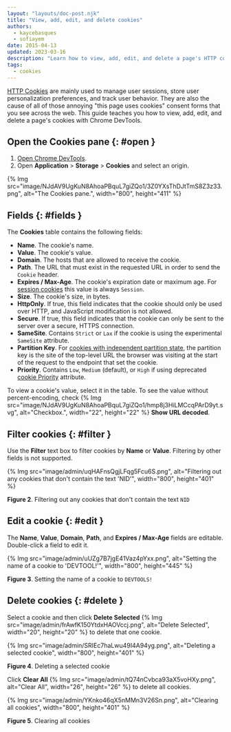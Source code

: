 ```yaml
---
layout: "layouts/doc-post.njk"
title: "View, add, edit, and delete cookies"
authors:
  - kaycebasques
  - sofiayem
date: 2015-04-13
updated: 2023-03-16
description: "Learn how to view, add, edit, and delete a page's HTTP cookies using Chrome DevTools."
tags:
  - cookies
---
```


[HTTP Cookies][1] are mainly used to manage user sessions, store user personalization preferences,
and track user behavior. They are also the cause of all of those annoying "this page uses cookies"
consent forms that you see across the web. This guide teaches you how to view, add, edit, and delete a
page's cookies with Chrome DevTools.

## Open the Cookies pane {: #open }

1.  [Open Chrome DevTools][2].
1.  Open **Application** > **Storage** > **Cookies** and select an origin.

{% Img src="image/NJdAV9UgKuN8AhoaPBquL7giZQo1/3Z0YXsThDJtTmS8Z3z33.png", alt="The Cookies pane.", width="800", height="411" %}

## Fields {: #fields }

The **Cookies** table contains the following fields:

- **Name**. The cookie's name.
- **Value**. The cookie's value.
- **Domain**. The hosts that are allowed to receive the cookie.
- **Path**. The URL that must exist in the requested URL in order to send the `Cookie` header.
- **Expires / Max-Age**. The cookie's expiration date or maximum age.
  For [session cookies][6] this value is always `Session`.
- **Size**. The cookie's size, in bytes.
- **HttpOnly**. If true, this field indicates that the cookie should only be used over HTTP, and
  JavaScript modification is not allowed.
- **Secure**. If true, this field indicates that the cookie can only be sent to the server over a
  secure, HTTPS connection.
- **SameSite**. Contains `Strict` or `Lax` if the cookie is using the experimental `SameSite`
  attribute.
- **Partition Key**. For [cookies with independent partition state](/docs/privacy-sandbox/chips/), the partition key is the site of the top-level URL the browser was visiting at the start of the request to the endpoint that set the cookie.
- **Priority**. Contains `Low`, `Medium` (default), or `High` if using deprecated [cookie
  Priority][10] attribute.

To view a cookie's value, select it in the table. To see the value without percent-encoding, check {% Img src="image/NJdAV9UgKuN8AhoaPBquL7giZQo1/hmp8j3HiLMCcqPArD9yt.svg", alt="Checkbox.", width="22", height="22" %} **Show URL decoded**.

## Filter cookies {: #filter }

Use the **Filter** text box to filter cookies by **Name** or **Value**. Filtering by other fields is
not supported.

{% Img src="image/admin/uqHAFnsQgjLFqg5Fcu6S.png", alt="Filtering out any cookies that don't contain the text 'NID'", width="800", height="401" %}

**Figure 2**. Filtering out any cookies that don't contain the text `NID`

## Edit a cookie {: #edit }

The **Name**, **Value**, **Domain**, **Path**, and **Expires / Max-Age** fields are editable.
Double-click a field to edit it.

{% Img src="image/admin/uUZg7B7jgE41Vaz4pYxx.png", alt="Setting the name of a cookie to 'DEVTOOL!'", width="800", height="445" %}

**Figure 3**. Setting the name of a cookie to `DEVTOOLS!`

## Delete cookies {: #delete }

Select a cookie and then click **Delete Selected**
{% Img src="image/admin/frAwfK150YtdxHAOVccj.png", alt="Delete Selected", width="20", height="20" %} to delete that one cookie.

{% Img src="image/admin/SRIEc7haLwu49I4A94yg.png", alt="Deleting a selected cookie", width="800", height="401" %}

**Figure 4**. Deleting a selected cookie

Click **Clear All** {% Img src="image/admin/tQ74nCvbca93aX5voHXy.png", alt="Clear All", width="26", height="26" %} to delete all
cookies.

{% Img src="image/admin/YKnko46qX5nMMn3V26Sn.png", alt="Clearing all cookies", width="800", height="401" %}

**Figure 5**. Clearing all cookies

[1]: https://developer.mozilla.org/docs/Web/HTTP/Cookies
[2]: /docs/devtools/open
[3]: /docs/privacy-sandbox/first-party-sets/
[6]: https://developer.mozilla.org/docs/Web/HTTP/Cookies#define_the_lifetime_of_a_cookie
[10]: https://bugs.chromium.org/p/chromium/issues/detail?id=232693

